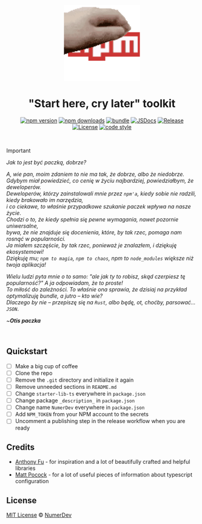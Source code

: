 <div align="center" >
    <img width=200 src="https://github.com/NumerDev/starter-lib-ts/blob/master/assets/pkg-logo.gif?raw=true" alt="Package logo placeholder"  />
</div>

<h1 align="center">"Start here, cry later" toolkit</h1>

<div align="center">

[![npm version][npm-version-src]][npm-version-href]
[![npm downloads][npm-downloads-src]][npm-downloads-href]
[![bundle][bundle-src]][bundle-href]
[![JSDocs][jsdocs-src]][jsdocs-href]
[![Release][build-src]][build-href]<br>
[![License][license-src]][license-href]
[![code style][code-style-src]][code-style-href]

</div>

<br>

>[!IMPORTANT]
>*Jak to jest być paczką, dobrze?*<br>
>
>*A, wie pan, moim zdaniem to nie ma tak, że dobrze, albo że niedobrze.*<br>
>*Gdybym miał powiedzieć, co cenię w życiu najbardziej, powiedziałbym, że deweloperów.*<br>
>*Deweloperów, którzy zainstalowali mnie przez `npm'a`, kiedy sobie nie radzili, kiedy brakowało im narzędzia,*<br>
>*i co ciekawe, to właśnie przypadkowe szukanie paczek wpływa na nasze życie*.<br>
>*Chodzi o to, że kiedy spełnia się pewne wymagania, nawet pozornie uniwersalne,*<br>
>*bywa, że nie znajduje się docenienia, które, by tak rzec, pomaga nam rosnąć w popularności.*<br>
>*Ja miałem szczęście, by tak rzec, ponieważ je znalazłem, i dziękuję ekosystemowi!*<br>
>*Dziękuję mu; `npm to magia`, `npm to chaos`, npm to `node_modules` większe niż twoja aplikacja!*<br>
>
>*Wielu ludzi pyta mnie o to samo: "ale jak ty to robisz, skąd czerpiesz tę popularność?" A ja odpowiadam, że to proste!*<br>
>*To miłość do zależności. To właśnie ona sprawia, że dzisiaj na przykład optymalizuję bundle, a jutro – kto wie?*<br>
>*Dlaczego by nie – przepiszę się na `Rust`, albo będę, ot, choćby, parsować... `JSON`*.
>
>~***Otis paczka***

<br>

## Quickstart
- [ ] Make a big cup of coffee
- [ ] Clone the repo
- [ ] Remove the `.git` directory and initialize it again
- [ ] Remove unneeded sections in `README.md`
- [ ] Change `starter-lib-ts` everywhere in `package.json`
- [ ] Change package `_description_` in `package.json`
- [ ] Change name `NumerDev` everywhere in `package.json`
- [ ] Add `NPM_TOKEN` from your NPM account to the secrets
- [ ] Uncomment a publishing step in the release workflow when you are ready

## Credits
- [Anthony Fu](https://github.com/antfu) - for inspiration and a lot of beautifully crafted and helpful libraries
- [Matt Pocock](https://github.com/mattpocock) - for a lot of useful pieces of information about typescript configuration

## License

[MIT License](./LICENSE) © [NumerDev](https://github.com/NumerDev)

[npm-version-src]: https://img.shields.io/npm/v/@numerdev/starter-lib-ts?style=flat&colorA=080f12&colorB=cd49cd
[npm-version-href]: https://npmjs.com/package/@numerdev/starter-lib-ts
[npm-downloads-src]: https://img.shields.io/npm/dm/@numerdev/starter-lib-ts?style=flat&colorA=080f12&colorB=53b3b4
[npm-downloads-href]: https://npmjs.com/package/@numerdev/starter-lib-ts
[bundle-src]: https://img.shields.io/bundlephobia/minzip/@numerdev/starter-lib-ts?style=flat&colorA=080f12&colorB=cd49cd&label=minzip
[bundle-href]: https://bundlephobia.com/result?p=/@numerdev/starter-lib-ts
[license-src]: https://img.shields.io/github/license/numerdev/starter-lib-ts.svg?style=flat&colorA=080f12&colorB=53b3b4
[license-href]: https://github.com/numerdev/starter-lib-ts/blob/master/LICENSE
[jsdocs-src]: https://img.shields.io/badge/jsdocs-reference-080f12?style=flat&colorA=080f12&colorB=53b3b4
[jsdocs-href]: https://www.jsdocs.io/package/@numerdev/starter-lib-ts
[code-style-src]: https://antfu.me/badge-code-style.svg
[code-style-href]: https://github.com/antfu/eslint-config
[build-src]: https://img.shields.io/github/actions/workflow/status/numerdev/starter-lib-ts/release.yml?style=flat&colorA=080f12&colorB=cd49cd
[build-href]: https://github.com/numerdev/badges/actions?query=workflow%3Acd.yml
